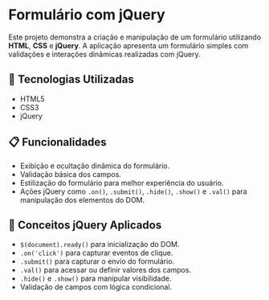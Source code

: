 # Formulário com jQuery

Este projeto demonstra a criação e manipulação de um formulário utilizando **HTML**, **CSS** e **jQuery**. A aplicação apresenta um formulário simples com validações e interações dinâmicas realizadas com jQuery.

## 🔧 Tecnologias Utilizadas

- HTML5
- CSS3
- jQuery

## 📋 Funcionalidades

- Exibição e ocultação dinâmica do formulário.
- Validação básica dos campos.
- Estilização do formulário para melhor experiência do usuário.
- Ações jQuery como `.on()`, `.submit()`, `.hide()`, `.show()` e `.val()` para manipulação dos elementos do DOM.

## 🧠 Conceitos jQuery Aplicados

- `$(document).ready()` para inicialização do DOM.
- `.on('click')` para capturar eventos de clique.
- `.submit()` para capturar o envio do formulário.
- `.val()` para acessar ou definir valores dos campos.
- `.hide()` e `.show()` para manipular visibilidade.
- Validação de campos com lógica condicional.
